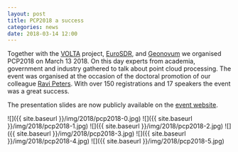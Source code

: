 ```yaml
---
layout: post
title: PCP2018 a success
categories: news
date: 2018-03-14 12:00
---
```


Together with the [VOLTA](http://volta.fbk.eu) project, [EuroSDR](http://www.eurosdr.net), and [Geonovum](https://www.geonovum.nl) we organised PCP2018 on March 13 2018. On this day experts from academia, government and industry gathered to talk about point cloud processing. The event was organised at the occasion of the doctoral promotion of our colleague [Ravi Peters](https://3d.bk.tudelft.nl/rypeters/). With over 150 registrations and 17 speakers the event was a great success.

The presentation slides are now publicly available on the [event website](https://3d.bk.tudelft.nl/events/pcp2018/#id-program).

![]({{ site.baseurl }}/img/2018/pcp2018-0.jpg)
![]({{ site.baseurl }}/img/2018/pcp2018-1.jpg)
![]({{ site.baseurl }}/img/2018/pcp2018-2.jpg)
![]({{ site.baseurl }}/img/2018/pcp2018-3.jpg)
![]({{ site.baseurl }}/img/2018/pcp2018-4.jpg)
![]({{ site.baseurl }}/img/2018/pcp2018-5.jpg)
